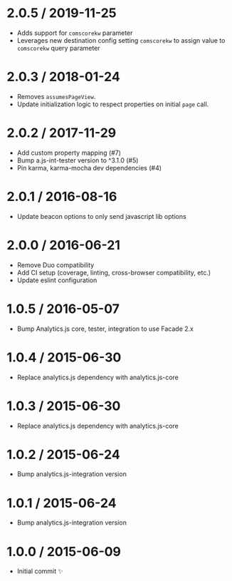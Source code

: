 2.0.5 / 2019-11-25
==================

 * Adds support for `comscorekw` parameter
 * Leverages new destination config setting `comscorekw` to assign value to `comscorekw` query parameter


2.0.3 / 2018-01-24
==================

 * Removes `assumesPageView`.
 * Update initialization logic to respect properties on initial `page` call.

2.0.2 / 2017-11-29
==================

  * Add custom property mapping (#7)
  * Bump a.js-int-tester version to ^3.1.0 (#5)
  * Pin karma, karma-mocha dev dependencies (#4)

2.0.1 / 2016-08-16
==================

  * Update beacon options to only send javascript lib options

2.0.0 / 2016-06-21
==================

  * Remove Duo compatibility
  * Add CI setup (coverage, linting, cross-browser compatibility, etc.)
  * Update eslint configuration

1.0.5 / 2016-05-07
==================

  * Bump Analytics.js core, tester, integration to use Facade 2.x

1.0.4 / 2015-06-30
==================

  * Replace analytics.js dependency with analytics.js-core

1.0.3 / 2015-06-30
==================

  * Replace analytics.js dependency with analytics.js-core

1.0.2 / 2015-06-24
==================

  * Bump analytics.js-integration version

1.0.1 / 2015-06-24
==================

  * Bump analytics.js-integration version

1.0.0 / 2015-06-09
==================

  * Initial commit :sparkles:
